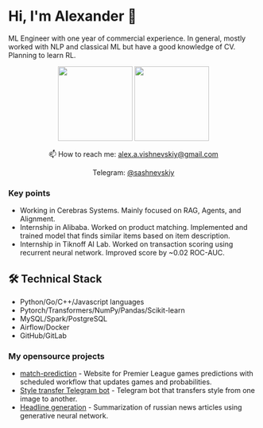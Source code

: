 # Hi, I'm Alexander 👋
ML Engineer with one year of commercial experience. In general, mostly worked with NLP and classical ML but have a good knowledge of CV. Planning to learn RL.

<p align='center'>
   <a href="https://github-readme-stats.vercel.app/api?username=alexvishnevskiy&count_private=true"><img
           height=150
           src="https://github-readme-stats.vercel.app/api?username=alexvishnevskiy&count_private=true"/></a>
   <a href="https://github.com/sashnevskiy/github-readme-stats"><img height=150
                                                                  src="https://github-readme-stats.vercel.app/api/top-langs/?username=alexvishnevskiy&layout=compact"/></a>
</p>

<p align='center'>
   📫 How to reach me: <a href='mailto:alex.a.vishnevskiy@gmail.com'>alex.a.vishnevskiy@gmail.com</a>
</p>
<p align='center'>
    Telegram: <a href="https://telegram.im/@sashnevskiy" target="_blank">@sashnevskiy</a>
</p>


### Key points
*   Working in Cerebras Systems. Mainly focused on RAG, Agents, and Alignment.
*   Internship in Alibaba. Worked on product matching. Implemented and trained model that finds similar items based on item description.
*   Internship in Tiknoff AI Lab. Worked on transaction scoring using recurrent neural network. Improved score by ~0.02 ROC-AUC.

## 🛠 Technical Stack
*   Python/Go/C++/Javascript languages
*   Pytorch/Transformers/NumPy/Pandas/Scikit-learn
*   MySQL/Spark/PostgreSQL
*   Airflow/Docker
*   GitHub/GitLab

### My opensource projects

*   [match-prediction](https://github.com/alexvishnevskiy/match_prediction) - Website for Premier League games predictions with scheduled workflow that updates games and probabilities.
*   [Style transfer Telegram bot](https://github.com/alexvishnevskiy/StyleTransfer) - Telegram bot that transfers style from one image to another.
*   [Headline generation](https://github.com/alexvishnevskiy/Huawei-project) - Summarization of russian news articles using generative neural network.
